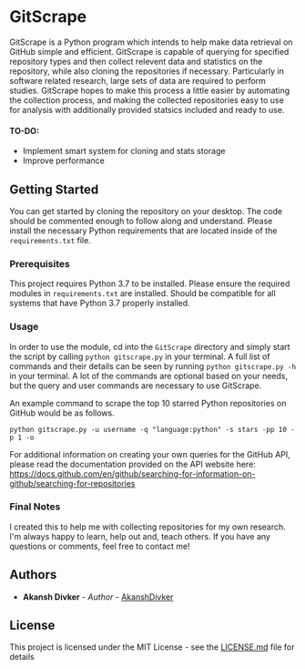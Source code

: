 # GitScrape

GitScrape is a Python program which intends to help make data retrieval on GitHub simple and efficient. GitScrape is capable of querying for specified repository types and then collect relevent data and statistics on the repository, while also cloning the repositories if necessary. Particularly in software related research, large sets of data are required to perform studies. GitScrape hopes to make this process a little easier by automating the collection process, and making the collected repositories easy to use for analysis with additionally provided statsics included and ready to use.

#### TO-DO:
- Implement smart system for cloning and stats storage
- Improve performance

## Getting Started

You can get started by cloning the repository on your desktop. The code should be commented enough to follow along and understand. Please install the necessary Python requirements that are located inside of the `requirements.txt` file.

### Prerequisites

This project requires Python 3.7 to be installed. Please ensure the required modules in `requirements.txt` are installed. Should be compatible for all systems that have Python 3.7 properly installed.

### Usage
In order to use the module, cd into the `GitScrape` directory and simply start the script by calling `python gitscrape.py` in your terminal. A full list of commands and their details can be seen by running `python gitscrape.py -h` in your terminal. A lot of the commands are optional based on your needs, but the query and user commands are necessary to use GitScrape.

An example command to scrape the top 10 starred Python repositories on GitHub would be as follows.

```
python gitscrape.py -u username -q "language:python" -s stars -pp 10 -p 1 -o
```

For additional information on creating your own queries for the GitHub API, please read the documentation provided on the API website here: https://docs.github.com/en/github/searching-for-information-on-github/searching-for-repositories

### Final Notes

I created this to help me with collecting repositories for my own research. I'm always happy to learn, help out and, teach others. If you have any questions or comments, feel free to contact me!

## Authors

* **Akansh Divker** - *Author* - [AkanshDivker](https://github.com/AkanshDivker)

## License

This project is licensed under the MIT License - see the [LICENSE.md](LICENSE.md) file for details
